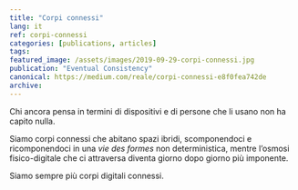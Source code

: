 ```yaml
---
title: "Corpi connessi"
lang: it
ref: corpi-connessi
categories: [publications, articles]
tags:
featured_image: /assets/images/2019-09-29-corpi-connessi.jpg
publication: "Eventual Consistency"
canonical: https://medium.com/reale/corpi-connessi-e8f0fea742de
archive:
---
```


Chi ancora pensa in termini di dispositivi e di persone che li usano non ha capito nulla.

Siamo corpi connessi che abitano spazi ibridi, scomponendoci e ricomponendoci in una *vie des formes* non deterministica, mentre l’osmosi fisico-digitale che ci attraversa diventa giorno dopo giorno più imponente.

Siamo sempre più corpi digitali connessi.

